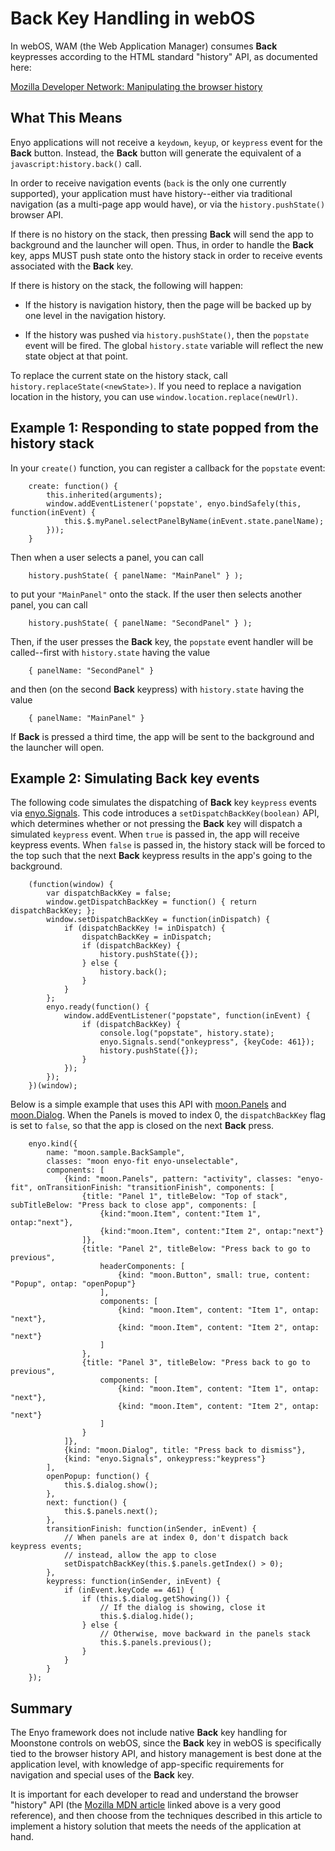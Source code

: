 # Back Key Handling in webOS

In webOS, WAM (the Web Application Manager) consumes **Back** keypresses
according to the HTML standard "history" API, as documented here:

[Mozilla Developer Network: Manipulating the browser
history](https://developer.mozilla.org/en-US/docs/Web/Guide/API/DOM/Manipulating_the_browser_history)

## What This Means

Enyo applications will not receive a `keydown`, `keyup`, or `keypress` event for
the **Back** button.  Instead, the **Back** button will generate the equivalent
of a `javascript:history.back()` call.

In order to receive navigation events (`back` is the only one currently
supported), your application must have history--either via traditional
navigation (as a multi-page app would have), or via the `history.pushState()`
browser API.

If there is no history on the stack, then pressing **Back** will send the app to
background and the launcher will open.  Thus, in order to handle the **Back**
key, apps MUST push state onto the history stack in order to receive events
associated with the **Back** key.

If there is history on the stack, the following will happen:

* If the history is navigation history, then the page will be backed up by one
    level in the navigation history.

* If the history was pushed via `history.pushState()`, then the `popstate` event
    will be fired.  The global `history.state` variable will reflect the new
    state object at that point.

To replace the current state on the history stack, call
`history.replaceState(<newState>)`.  If you need to replace a navigation
location in the history, you can use `window.location.replace(newUrl)`.

## Example 1: Responding to state popped from the history stack

In your `create()` function, you can register a callback for the `popstate`
event:

        create: function() {
            this.inherited(arguments);
            window.addEventListener('popstate', enyo.bindSafely(this, function(inEvent) {
                this.$.myPanel.selectPanelByName(inEvent.state.panelName);
            }));
        }

Then when a user selects a panel, you can call

        history.pushState( { panelName: "MainPanel" } );

to put your `"MainPanel"` onto the stack.  If the user then selects another
panel, you can call

        history.pushState( { panelName: "SecondPanel" } );

Then, if the user presses the **Back** key, the `popstate` event handler will be
called--first with `history.state` having the value

        { panelName: "SecondPanel" }

and then (on the second **Back** keypress) with `history.state` having the value

        { panelName: "MainPanel" }

If **Back** is pressed a third time, the app will be sent to the background and
the launcher will open.

## Example 2: Simulating Back key events

The following code simulates the dispatching of **Back** key `keypress` events
via [enyo.Signals](../api.html#enyo.Signals).  This code introduces a
`setDispatchBackKey(boolean)` API, which determines whether or not pressing the
**Back** key will dispatch a simulated `keypress` event.  When `true` is passed
in, the app will receive keypress events.  When `false` is passed in, the
history stack will be forced to the top such that the next **Back** keypress
results in the app's going to the background.

        (function(window) {
            var dispatchBackKey = false;
            window.getDispatchBackKey = function() { return dispatchBackKey; };
            window.setDispatchBackKey = function(inDispatch) {
                if (dispatchBackKey != inDispatch) {
                    dispatchBackKey = inDispatch;
                    if (dispatchBackKey) {
                        history.pushState({});
                    } else {
                        history.back();
                    }
                }
            };
            enyo.ready(function() {
                window.addEventListener("popstate", function(inEvent) {
                    if (dispatchBackKey) {
                        console.log("popstate", history.state);
                        enyo.Signals.send("onkeypress", {keyCode: 461});
                        history.pushState({});
                    }
                });
            });
        })(window);

Below is a simple example that uses this API with
[moon.Panels](../api.html#moon.Panels) and [moon.Dialog](../api.html#moon.Dialog).
When the Panels is moved to index 0, the `dispatchBackKey` flag is set to
`false`, so that the app is closed on the next **Back** press.

        enyo.kind({
            name: "moon.sample.BackSample",
            classes: "moon enyo-fit enyo-unselectable",
            components: [
                {kind: "moon.Panels", pattern: "activity", classes: "enyo-fit", onTransitionFinish: "transitionFinish", components: [
                    {title: "Panel 1", titleBelow: "Top of stack", subTitleBelow: "Press back to close app", components: [
                        {kind:"moon.Item", content:"Item 1", ontap:"next"}, 
                        {kind:"moon.Item", content:"Item 2", ontap:"next"}
                    ]},
                    {title: "Panel 2", titleBelow: "Press back to go to previous",
                        headerComponents: [
                            {kind: "moon.Button", small: true, content: "Popup", ontap: "openPopup"}
                        ],
                        components: [
                            {kind: "moon.Item", content: "Item 1", ontap: "next"},
                            {kind: "moon.Item", content: "Item 2", ontap: "next"}
                        ]
                    },
                    {title: "Panel 3", titleBelow: "Press back to go to previous",
                        components: [ 
                            {kind: "moon.Item", content: "Item 1", ontap: "next"}, 
                            {kind: "moon.Item", content: "Item 2", ontap: "next"}
                        ]
                    }
                ]},
                {kind: "moon.Dialog", title: "Press back to dismiss"},
                {kind: "enyo.Signals", onkeypress:"keypress"}
            ],
            openPopup: function() {
                this.$.dialog.show();
            },
            next: function() {
                this.$.panels.next();
            },
            transitionFinish: function(inSender, inEvent) {
                // When panels are at index 0, don't dispatch back keypress events; 
                // instead, allow the app to close
                setDispatchBackKey(this.$.panels.getIndex() > 0);
            },
            keypress: function(inSender, inEvent) {
                if (inEvent.keyCode == 461) {
                    if (this.$.dialog.getShowing()) {
                        // If the dialog is showing, close it
                        this.$.dialog.hide();
                    } else {
                        // Otherwise, move backward in the panels stack
                        this.$.panels.previous();
                    }
                }
            }
        });

## Summary

The Enyo framework does not include native **Back** key handling for Moonstone
controls on webOS, since the **Back** key in webOS is specifically tied to the
browser history API, and history management is best done at the application
level, with knowledge of app-specific requirements for navigation and special
uses of the **Back** key.

It is important for each developer to read and understand the browser "history"
API (the [Mozilla MDN article](https://developer.mozilla.org/en-US/docs/Web/Guide/API/DOM/Manipulating_the_browser_history)
linked above is a very good reference), and then choose from the techniques
described in this article to implement a history solution that meets the needs
of the application at hand.
